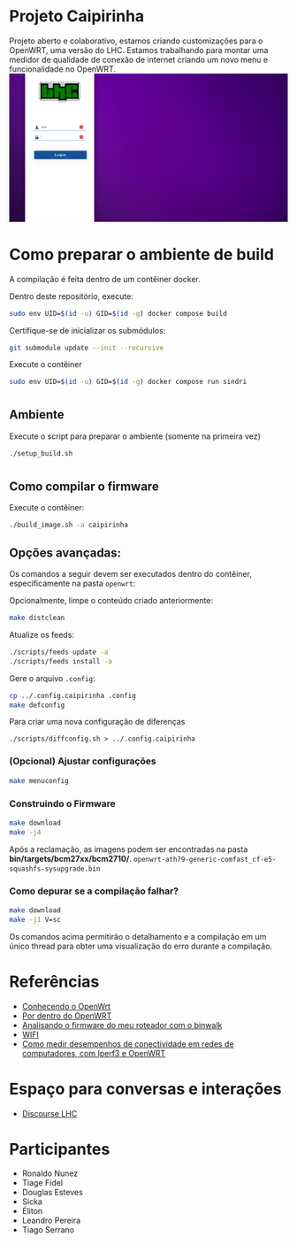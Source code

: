 # Projeto Caipirinha
Projeto aberto e colaborativo, estamos criando customizações para o OpenWRT, uma versão do LHC. Estamos trabalhando para montar uma medidor de qualidade de conexão de internet criando um novo menu e funcionalidade no OpenWRT.
![Caipirinha-OS](assets/Login.png)
##
# Como preparar o ambiente de build

A compilação é feita dentro de um contêiner docker.

Dentro deste repositório, execute:
``` bash
sudo env UID=$(id -u) GID=$(id -g) docker compose build
```

Certifique-se de inicializar os submódulos:
``` bash
git submodule update --init --recursive
```
Execute o contêiner

``` bash
sudo env UID=$(id -u) GID=$(id -g) docker compose run sindri
```

#
## Ambiente

Execute o script para preparar o ambiente (somente na primeira vez)
``` bash
./setup_build.sh
```

#
## Como compilar o firmware

Execute o contêiner:
``` bash
./build_image.sh -a caipirinha
```

## Opções avançadas:

Os comandos a seguir devem ser executados dentro do contêiner, especificamente na
pasta `openwrt`:

Opcionalmente, limpe o conteúdo criado anteriormente:
``` bash
make distclean
```

Atualize os feeds:
``` bash
./scripts/feeds update -a
./scripts/feeds install -a
```

Gere o arquivo ```.config```:
``` bash
cp ../.config.caipirinha .config
make defconfig
```

Para criar uma nova configuração de diferenças
```
./scripts/diffconfig.sh > ../.config.caipirinha
```
### (Opcional) Ajustar configurações

``` bash
make menuconfig
```

### Construindo o Firmware
``` bash
make download
make -j4
```

Após a reclamação, as imagens podem ser encontradas na pasta **bin/targets/bcm27xx/bcm2710/**.
```openwrt-ath79-generic-comfast_cf-e5-squashfs-sysupgrade.bin```

### Como depurar se a compilação falhar?
``` bash
make download
make -j1 V=sc
```
Os comandos acima permitirão o detalhamento e a compilação em um único thread para obter uma visualização do erro durante a compilação.

# Referências
- [Conhecendo o OpenWrt](https://www.embarcados.com.br/conhecendo-o-openwrt/)
- [Por dentro do OpenWRT](https://sergioprado.org/por-dentro-do-openwrt/)
- [Analisando o firmware do meu roteador com o binwalk](https://sergioprado.org/analisando-firmware-roteador-com-binwalk/)
- [WIFI](https://hpbn.co/wifi/#from-ethernet-to-a-wireless-lan)
- [Como medir desempenhos de conectividade em redes de computadores, com Iperf3 e OpenWRT](https://cryptostratus.net/posts/openwrt/iperf3/)
# Espaço para conversas e interações
- [Discourse LHC](https://discourse.lhc.net.br/c/Item-incomum-computaC3A7C3A3o-clC3A1ssica/11)

# Participantes
- Ronaldo Nunez
- Tiage Fidel
- Douglas Esteves
- Sicka
- Éliton
- Leandro Pereira
- Tiago Serrano